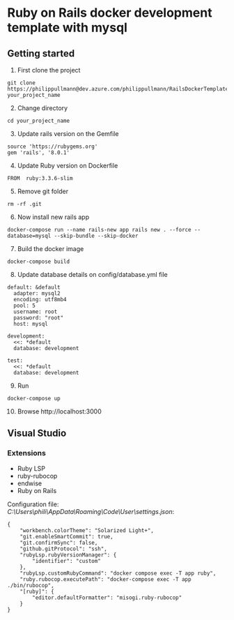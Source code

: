 # Ruby on Rails docker development template with mysql

## Getting started

1. First clone the project

```
git clone https://philippullmann@dev.azure.com/philippullmann/RailsDockerTemplate/_git/RailsDockerTemplate your_project_name
```

2. Change directory

```
cd your_project_name
```

3. Update rails version on the Gemfile

```
source 'https://rubygems.org'
gem 'rails', '8.0.1'
```

4. Update Ruby version on Dockerfile

```
FROM  ruby:3.3.6-slim
```

5. Remove git folder

```
rm -rf .git
```

6. Now install new rails app

```
docker-compose run --name rails-new app rails new . --force --database=mysql --skip-bundle --skip-docker
```

7. Build the docker image

```
docker-compose build
```

8. Update database details on config/database.yml file

```
default: &default
  adapter: mysql2
  encoding: utf8mb4
  pool: 5
  username: root
  password: "root"
  host: mysql

development:
  <<: *default
  database: development

test:
  <<: *default
  database: development
```

9. Run

```
docker-compose up
```

10. Browse http://localhost:3000

## Visual Studio

### Extensions

* Ruby LSP
* ruby-rubocop
* endwise
* Ruby on Rails

Configuration file: *C:\Users\phili\AppData\Roaming\Code\User\settings.json*:

```
{
    "workbench.colorTheme": "Solarized Light+",
    "git.enableSmartCommit": true,
    "git.confirmSync": false,
    "github.gitProtocol": "ssh",
    "rubyLsp.rubyVersionManager": {
        "identifier": "custom"
    },
    "rubyLsp.customRubyCommand": "docker compose exec -T app ruby",
    "ruby.rubocop.executePath": "docker-compose exec -T app ./bin/rubocop",
    "[ruby]": {
        "editor.defaultFormatter": "misogi.ruby-rubocop"
    }
}
```